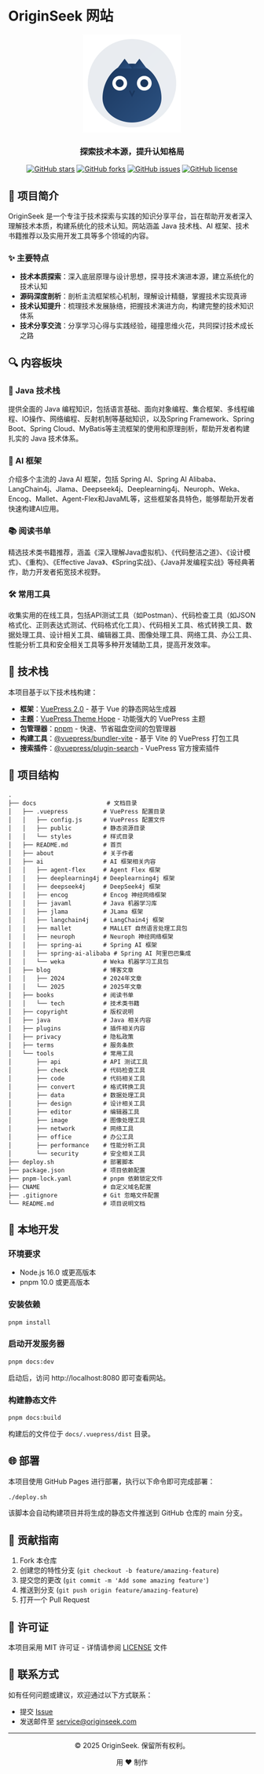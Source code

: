 # OriginSeek 网站

<div align="center">
  <img src="./docs/.vuepress/public/logo.svg" alt="OriginSeek Logo" width="200" height="200">
  <h3>探索技术本源，提升认知格局</h3>
  <p>
    <a href="https://github.com/originseek/originseek-website/stargazers"><img alt="GitHub stars" src="https://img.shields.io/github/stars/originseek/originseek-website?style=flat-square"></a>
    <a href="https://github.com/originseek/originseek-website/network"><img alt="GitHub forks" src="https://img.shields.io/github/forks/originseek/originseek-website?style=flat-square"></a>
    <a href="https://github.com/originseek/originseek-website/issues"><img alt="GitHub issues" src="https://img.shields.io/github/issues/originseek/originseek-website?style=flat-square"></a>
    <a href="https://github.com/originseek/originseek-website/blob/main/LICENSE"><img alt="GitHub license" src="https://img.shields.io/github/license/originseek/originseek-website?style=flat-square"></a>
  </p>
</div>

## 📖 项目简介

OriginSeek 是一个专注于技术探索与实践的知识分享平台，旨在帮助开发者深入理解技术本质，构建系统化的技术认知。网站涵盖 Java 技术栈、AI 框架、技术书籍推荐以及实用开发工具等多个领域的内容。

### ✨ 主要特点

- **技术本质探索**：深入底层原理与设计思想，探寻技术演进本源，建立系统化的技术认知
- **源码深度剖析**：剖析主流框架核心机制，理解设计精髓，掌握技术实现真谛
- **技术认知提升**：梳理技术发展脉络，把握技术演进方向，构建完整的技术知识体系
- **技术分享交流**：分享学习心得与实践经验，碰撞思维火花，共同探讨技术成长之路

## 🔍 内容板块

### 🍵 Java 技术栈

提供全面的 Java 编程知识，包括语言基础、面向对象编程、集合框架、多线程编程、IO操作、网络编程、反射机制等基础知识，以及Spring Framework、Spring Boot、Spring Cloud、MyBatis等主流框架的使用和原理剖析，帮助开发者构建扎实的 Java 技术体系。

### 🤖 AI 框架

介绍多个主流的 Java AI 框架，包括 Spring AI、Spring AI Alibaba、LangChain4j、Jlama、Deepseek4j、Deeplearning4j、Neuroph、Weka、Encog、Mallet、Agent-Flex和JavaML等，这些框架各具特色，能够帮助开发者快速构建AI应用。

### 📚 阅读书单

精选技术类书籍推荐，涵盖《深入理解Java虚拟机》、《代码整洁之道》、《设计模式》、《重构》、《Effective Java》、《Spring实战》、《Java并发编程实战》等经典著作，助力开发者拓宽技术视野。

### 🛠️ 常用工具

收集实用的在线工具，包括API测试工具（如Postman）、代码检查工具（如JSON格式化、正则表达式测试、代码格式化工具）、代码相关工具、格式转换工具、数据处理工具、设计相关工具、编辑器工具、图像处理工具、网络工具、办公工具、性能分析工具和安全相关工具等多种开发辅助工具，提高开发效率。

## 🔧 技术栈

本项目基于以下技术栈构建：

- **框架**：[VuePress 2.0](https://v2.vuepress.vuejs.org/zh/) - 基于 Vue 的静态网站生成器
- **主题**：[VuePress Theme Hope](https://theme-hope.vuejs.press/zh/) - 功能强大的 VuePress 主题
- **包管理器**：[pnpm](https://pnpm.io/zh/) - 快速、节省磁盘空间的包管理器
- **构建工具**：[@vuepress/bundler-vite](https://v2.vuepress.vuejs.org/zh/reference/bundler/vite.html) - 基于 Vite 的 VuePress 打包工具
- **搜索插件**：[@vuepress/plugin-search](https://v2.vuepress.vuejs.org/zh/reference/plugin/search.html) - VuePress 官方搜索插件

## 📂 项目结构

```
.
├── docs                    # 文档目录
│   ├── .vuepress          # VuePress 配置目录
│   │   ├── config.js      # VuePress 配置文件
│   │   ├── public         # 静态资源目录
│   │   └── styles         # 样式目录
│   ├── README.md          # 首页
│   ├── about              # 关于作者
│   ├── ai                 # AI 框架相关内容
│   │   ├── agent-flex     # Agent Flex 框架
│   │   ├── deeplearning4j # Deeplearning4j 框架
│   │   ├── deepseek4j     # DeepSeek4j 框架
│   │   ├── encog          # Encog 神经网络框架
│   │   ├── javaml         # Java 机器学习库
│   │   ├── jlama          # JLama 框架
│   │   ├── langchain4j    # LangChain4j 框架
│   │   ├── mallet         # MALLET 自然语言处理工具包
│   │   ├── neuroph        # Neuroph 神经网络框架
│   │   ├── spring-ai      # Spring AI 框架
│   │   ├── spring-ai-alibaba # Spring AI 阿里巴巴集成
│   │   └── weka           # Weka 机器学习工具包
│   ├── blog               # 博客文章
│   │   ├── 2024           # 2024年文章
│   │   └── 2025           # 2025年文章
│   ├── books              # 阅读书单
│   │   └── tech           # 技术类书籍
│   ├── copyright          # 版权说明
│   ├── java               # Java 相关内容
│   ├── plugins            # 插件相关内容
│   ├── privacy            # 隐私政策
│   ├── terms              # 服务条款
│   └── tools              # 常用工具
│       ├── api            # API 测试工具
│       ├── check          # 代码检查工具
│       ├── code           # 代码相关工具
│       ├── convert        # 格式转换工具
│       ├── data           # 数据处理工具
│       ├── design         # 设计相关工具
│       ├── editor         # 编辑器工具
│       ├── image          # 图像处理工具
│       ├── network        # 网络工具
│       ├── office         # 办公工具
│       ├── performance    # 性能分析工具
│       └── security       # 安全相关工具
├── deploy.sh              # 部署脚本
├── package.json           # 项目依赖配置
├── pnpm-lock.yaml         # pnpm 依赖锁定文件
├── CNAME                  # 自定义域名配置
├── .gitignore             # Git 忽略文件配置
└── README.md              # 项目说明文档
```

## 🚀 本地开发

### 环境要求

- Node.js 16.0 或更高版本
- pnpm 10.0 或更高版本

### 安装依赖

```bash
pnpm install
```

### 启动开发服务器

```bash
pnpm docs:dev
```

启动后，访问 http://localhost:8080 即可查看网站。

### 构建静态文件

```bash
pnpm docs:build
```

构建后的文件位于 `docs/.vuepress/dist` 目录。

## 🌐 部署

本项目使用 GitHub Pages 进行部署，执行以下命令即可完成部署：

```bash
./deploy.sh
```

该脚本会自动构建项目并将生成的静态文件推送到 GitHub 仓库的 main 分支。

## 🤝 贡献指南

1. Fork 本仓库
2. 创建您的特性分支 (`git checkout -b feature/amazing-feature`)
3. 提交您的更改 (`git commit -m 'Add some amazing feature'`)
4. 推送到分支 (`git push origin feature/amazing-feature`)
5. 打开一个 Pull Request

## 📄 许可证

本项目采用 MIT 许可证 - 详情请参阅 [LICENSE](LICENSE) 文件

## 📮 联系方式

如有任何问题或建议，欢迎通过以下方式联系：

- 提交 [Issue](https://github.com/originseek/originseek-website/issues)
- 发送邮件至 [service@originseek.com](mailto:service@originseek.com)

---

<div align="center">
  <p>© 2025 OriginSeek. 保留所有权利。</p>
  <p>用 ❤️ 制作</p>
</div>